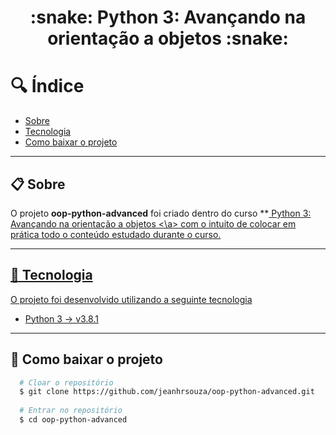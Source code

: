 <h1 align="center"> :snake: Python 3: Avançando na orientação a objetos :snake: </h1>


# :mag: Índice
- [Sobre](#-Sobre)
- [Tecnologia](#-Tecnologia)
- [Como baixar o projeto](#-como-baixar-o-projeto)


---
## :clipboard: Sobre

O projeto **oop-python-advanced** foi criado dentro do curso **<a href="https://cursos.alura.com.br/course/python-3-avancando-orientacao-objetos"> Python 3: Avançando na orientação a objetos <\a> com o intuito de colocar em prática todo o conteúdo estudado durante o curso.


---
## :rocket: Tecnologia

O projeto foi desenvolvido utilizando a seguinte tecnologia

- [Python 3 → v3.8.1](https://www.python.org/)

---
## :scroll: Como baixar o projeto

```bash
  # Cloar o repositório
  $ git clone https://github.com/jeanhrsouza/oop-python-advanced.git
  
  # Entrar no repositório
  $ cd oop-python-advanced
 
````



